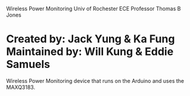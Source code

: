 Wireless Power Monitoring
Univ of Rochester ECE
Professor Thomas B Jones

Created by: Jack Yung & Ka Fung
Maintained by: Will Kung & Eddie Samuels
=====

Wireless Power Monitoring device that runs on the Arduino and uses the MAXQ3183.
